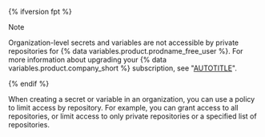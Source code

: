 
{% ifversion fpt %}

> [!NOTE]
> Organization-level secrets and variables are not accessible by private repositories for {% data variables.product.prodname_free_user %}. For more information about upgrading your {% data variables.product.company_short %} subscription, see "[AUTOTITLE](/billing/managing-billing-for-your-github-account/upgrading-your-github-subscription)".

{% endif %}

When creating a secret or variable in an organization, you can use a policy to limit access by repository. For example, you can grant access to all repositories, or limit access to only private repositories or a specified list of repositories.
